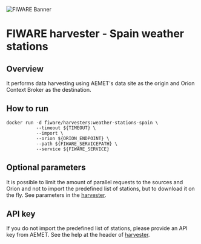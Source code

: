 ![FIWARE Banner](https://nexus.lab.fiware.org/content/images/fiware-logo1.png)

# FIWARE harvester - Spain weather stations

## Overview

It performs data harvesting using AEMET's data site as the origin and Orion Context Broker as the destination.

## How to run

```console
docker run -d fiware/harvesters:weather-stations-spain \
           --timeout ${TIMEOUT} \
           --import \
           --orion ${ORION_ENDPOINT} \
           --path ${FIWARE_SERVICEPATH} \
           --service ${FIWARE_SERVICE}
```       

## Optional parameters

It is possible to limit the amount of parallel requests to the sources and Orion and not to import the predefined list 
of stations, but to download it on the fly. See parameters in the
[harvester](./spain_weather_stations.py).
 
## API key

If you do not import the predefined list of stations, please provide an API key from AEMET. See the help at the header of 
[harvester](./spain_weather_stations.py).
